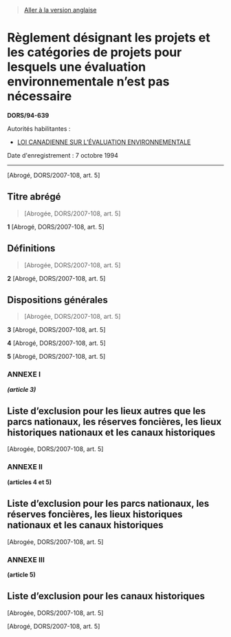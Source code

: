 > [Aller à la version anglaise](/en/Regulations/Statutory%20Orders%20and%20Regulations/94/639.md)

# Règlement désignant les projets et les catégories de projets pour lesquels une évaluation environnementale n’est pas nécessaire

**DORS/94-639**

Autorités habilitantes : 
- [LOI CANADIENNE SUR L’ÉVALUATION ENVIRONNEMENTALE](/fr/Lois/Lois%20du%20Canada/1992/ch.%2037.md)

Date d'enregistrement : 7 octobre 1994

----------


[Abrogé, DORS/2007-108, art. 5]



## Titre abrégé
> [Abrogée, DORS/2007-108, art. 5]



**1** [Abrogé, DORS/2007-108, art. 5]




## Définitions
> [Abrogée, DORS/2007-108, art. 5]



**2** [Abrogé, DORS/2007-108, art. 5]




## Dispositions générales
> [Abrogée, DORS/2007-108, art. 5]



**3** [Abrogé, DORS/2007-108, art. 5]



**4** [Abrogé, DORS/2007-108, art. 5]



**5** [Abrogé, DORS/2007-108, art. 5]




### **ANNEXE I** 
***(article 3)***
## Liste d’exclusion pour les lieux autres que les parcs nationaux, les réserves foncières, les lieux historiques nationaux et les canaux historiques
[Abrogée, DORS/2007-108, art. 5]




### **ANNEXE II** 
**(articles 4 et 5)**
## Liste d’exclusion pour les parcs nationaux, les réserves foncières, les lieux historiques nationaux et les canaux historiques
[Abrogée, DORS/2007-108, art. 5]




### **ANNEXE III** 
**(article 5)**
## Liste d’exclusion pour les canaux historiques
[Abrogée, DORS/2007-108, art. 5]


[Abrogé, DORS/2007-108, art. 5]


